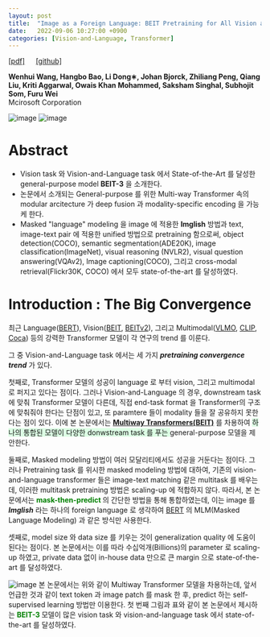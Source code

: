 ```yaml
---
layout: post
title:  "Image as a Foreign Language: BEIT Pretraining for All Vision and Vision-Language Tasks"
date:   2022-09-06 10:27:00 +0900
categories: [Vision-and-Language, Transformer]
---
```

[[pdf]](https://arxiv.org/pdf/2208.10442.pdf)  &emsp;
[[github]](https://github.com/microsoft/unilm/tree/master/beit) <br>

**Wenhui Wang, Hangbo Bao, Li Dong∗, Johan Bjorck, Zhiliang Peng, Qiang Liu, Kriti Aggarwal, Owais Khan Mohammed, Saksham Singhal, Subhojit Som, Furu Wei**
<br>Mcirosoft Corporation

![image](https://user-images.githubusercontent.com/42200027/188531427-783fbf18-35b0-41f7-b9c1-2fc00162347e.png)
![image](https://user-images.githubusercontent.com/42200027/188532460-761fded0-75fe-464c-9d29-45d17ced21de.png)

# Abstract 

- Vision task 와 Vision-and-Language task 에서 State-of-the-Art 를 달성한 general-purpose model **BEIT-3** 을 소개한다.
- 논문에서 소개되는 General-purpose 를 위한 Multi-way Transformer 속의 modular arcitecture 가 deep fusion 과 modality-specific encoding 을 가능케 한다.
- Masked "language" modeling 을 image 에 적용한 **Imglish** 방법과 text, image-text pair 에 적용한 unified 방법으로 pretraining 함으로써, object detection(COCO), semantic segmentation(ADE20K), image classification(ImageNet), visual reasoning (NVLR2), visual question answering(VQAv2), Image captioning(COCO), 그리고 cross-modal retrieval(Flickr30K, COCO) 에서 모두 state-of-the-art 를 달성하였다.

# Introduction : The Big Convergence

최근 Language([BERT](https://arxiv.org/pdf/1810.04805.pdf)), Vision([BEIT](https://arxiv.org/pdf/2106.08254.pdf), [BEITv2](https://arxiv.org/pdf/2208.06366.pdf)), 그리고 Multimodal([VLMO](https://arxiv.org/pdf/2111.02358.pdf), [CLIP](https://arxiv.org/pdf/2103.00020.pdf), [Coca](https://arxiv.org/pdf/2205.01917.pdf)) 등의 강력한 Transformer 모델이 각 연구의 trend 를 이룬다.

그 중 Vision-and-Language task 에서는 세 가지 ***pretraining convergence trend*** 가 있다.

첫째로, Transformer 모델의 성공이 language 로 부터 vision, 그리고 multimodal 로 퍼지고 있다는 점이다. 그러나 Vision-and-Language 의 경우, downstream task 에 맞춰 Transformer 모델이 다른데, 직접 end-task format 을 Transformer의 구조에 맞춰줘야 한다는 단점이 있고, 또 paramtere 들이 modality 들을 잘 공유하지 못한다는 점이 있다. 이에 본 논문에서는 **[Multiway Transformers(BEIT)](https://arxiv.org/pdf/2106.08254.pdf)** 를 차용하여 
<span style='background-color: #dcffe4'> 하나의 통합된 모델이 다양한 donwstream task 를 푸는 </span> general-purpose 모델을 제안한다.

둘째로, Masked modeling 방법이 여러 모달리티에서도 성공을 거둔다는 점이다. 그러나 Pretraining task 를 위시한 masked modeling 방법에 대하여, 기존의 vision-and-language transformer 들은 image-text matching 같은 multitask 를 배우는데, 이러한 multitask pretraining 방법은 scaling-up 에 적합하지 않다. 따라서, 본 논문에서는 
<span style='color:green;font-weight:bold'> mask-then-predict </span> 의 간단한 방법을 통해 통합하였는데, 이는 image 를 ***Imglish*** 라는 하나의 foreign language 로 생각하여 [BERT](https://arxiv.org/pdf/1810.04805.pdf) 의 MLM(Masked Language Modeling) 과 같은 방식만 사용한다.

셋째로, model size 와 data size 를 키우는 것이 generalization quality 에 도움이 된다는 점이다. 본 논문에서는 이를 따라 수십억개(Billions)의 parameter 로 scaling-up 하였고, private data 없이 in-house data 만으로 큰 margin 으로 state-of-the-art 를 달성하였다.

![image](https://user-images.githubusercontent.com/42200027/188538934-5e22cb2f-d45f-41bd-9b8e-661ffa8b83f5.png)
본 논문에서는 위와 같이 Multiway Transformer 모델을 차용하는데, 앞서 언급한 것과 같이 text token 과 image patch 를 mask 한 후, predict 하는 self-supervised learning 방법만 이용한다. 첫 번째 그림과 표와 같이 본 논문에서 제시하는 <span style='color:green;font-weight:bold'> BEIT-3 </span> 모델이 많은 vision task 와 vision-and-language task 에서 state-of-the-art 를 달성하였다. 



<!--
```
pip install django-recaptcha
```

Add `'captcha'` to your `INSTALLED_APPS` setting.

```python
INSTALLED_APPS = [
    ...,
    'captcha',
    ...
]
```

Add the Google reCAPTCHA keys generated into your Django settings with `RECAPTCHA_PUBLIC_KEY` and `RECAPTCHA_PRIVATE_KEY`.

```python
RECAPTCHA_PUBLIC_KEY = 'MyRecaptchaKey123'
RECAPTCHA_PRIVATE_KEY = 'MyRecaptchaPrivateKey456'
```

Then modify the default authentication form with add new captcha field, in your `myapp/forms.py`:

```python
from django.conf import settings
from django.contrib.auth.forms import AuthenticationForm

from captcha.fields import ReCaptchaField
from captcha.widgets import ReCaptchaV2Checkbox


class AuthAdminForm(AuthenticationForm):

    if not settings.DEBUG:
        captcha = ReCaptchaField(widget=ReCaptchaV2Checkbox(
            attrs={
                'data-theme': 'light',
                'data-size': 'normal',
                # 'style': ('transform:scale(1.057);-webkit-transform:scale(1.057);'
                #           'transform-origin:0 0;-webkit-transform-origin:0 0;')
            }
        ))
```

Then in your `myproject/urls.py`;


```python
from django.contrib import admin
from django.urls import include, path

from myapp.forms import AuthAdminForm

# modify the default admin login form
# with add reCAPTCHA feature to fix bruteforce issue.
admin.autodiscover()
admin.site.login_form = AuthAdminForm
admin.site.login_template = 'account/admin/login.html'

urlpatterns = [
    path('admin/', admin.site.urls),
    ...
]
```

Also don't miss to add the captcha field into template `templates/account/admin/login.html`;

<iframe width="100%" height="400" src="//jsfiddle.net/agaust/ja21bugn/2/embedded/html/dark/" allowfullscreen="allowfullscreen" allowpaymentrequest frameborder="0"></iframe>
-->
